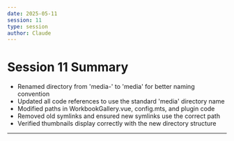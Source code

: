 ```yaml
---
date: 2025-05-11
session: 11
type: session
author: Claude
---
```


# Session 11 Summary

- Renamed directory from 'media-' to 'media' for better naming convention
- Updated all code references to use the standard 'media' directory name
- Modified paths in WorkbookGallery.vue, config.mts, and plugin code
- Removed old symlinks and ensured new symlinks use the correct path
- Verified thumbnails display correctly with the new directory structure

---